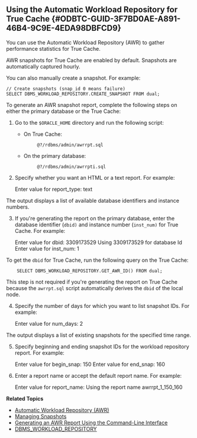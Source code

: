  

## Using the Automatic Workload Repository for True Cache {#ODBTC-GUID-3F7BD0AE-A891-46B4-9C9E-4EDA98DBFCD9}

You can use the Automatic Workload Repository (AWR) to gather performance statistics for True Cache.

AWR snapshots for True Cache are enabled by default. Snapshots are automatically captured hourly.

You can also manually create a snapshot. For example:
    
    
    // Create snapshots (snap_id 0 means failure)
    SELECT DBMS_WORKLOAD_REPOSITORY.CREATE_SNAPSHOT FROM dual;

To generate an AWR snapshot report, complete the following steps on either the primary database or the True Cache:

  1. Go to the `$ORACLE_HOME` directory and run the following script: 

     * On True Cache: 
        
                @?/rdbms/admin/awrrpt.sql

     * On the primary database:
        
                @?/rdbms/admin/awrrpti.sql

  2. Specify whether you want an HTML or a text report. For example:
    
        Enter value for report_type: text

The output displays a list of available database identifiers and instance numbers.

  3. If you're generating the report on the primary database, enter the database identifier (`dbid)` and instance number (`inst_num)` for True Cache. For example: 
    
        Enter value for dbid: 3309173529
    Using 3309173529 for database Id
    Enter value for inst_num: 1

To get the `dbid` for True Cache, run the following query on the True Cache: 
    
        SELECT DBMS_WORKLOAD_REPOSITORY.GET_AWR_ID() FROM dual;

This step is not required if you're generating the report on True Cache because the `awrrpt.sql` script automatically derives the `dbid` of the local node. 

  4. Specify the number of days for which you want to list snapshot IDs. For example:
    
        Enter value for num_days: 2

The output displays a list of existing snapshots for the specified time range.

  5. Specify beginning and ending snapshot IDs for the workload repository report. For example:
    
        Enter value for begin_snap: 150
    Enter value for end_snap: 160
    

  6. Enter a report name or accept the default report name. For example:
    
        Enter value for report_name: 
    Using the report name awrrpt_1_150_160
    




**Related Topics**

  * [Automatic Workload Repository (AWR)](https://docs.oracle.com/pls/topic/lookup?ctx=en/database/oracle/oracle-database/23&id=TGDBA-GUID-EF58B2F0-E380-4783-9592-A67F42D73997)
  * [Managing Snapshots](https://docs.oracle.com/pls/topic/lookup?ctx=en/database/oracle/oracle-database/23&id=TGDBA-GUID-144711F9-85AE-4281-B548-3E01280F9A56)
  * [Generating an AWR Report Using the Command-Line Interface](https://docs.oracle.com/pls/topic/lookup?ctx=en/database/oracle/oracle-database/23&id=TGDBA-GUID-4B5CB76B-7A8E-4A31-8850-1BB77B13EEE2)
  * [DBMS_WORKLOAD_REPOSITORY](https://docs.oracle.com/pls/topic/lookup?ctx=en/database/oracle/oracle-database/23&id=ARPLS-GUID-6FFD52F0-BB67-44E0-A95F-A81E4125547D)


